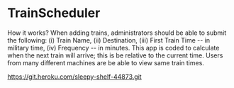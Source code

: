 # TrainScheduler

How it works? When adding trains, administrators should be able to submit the following: (i) Train Name, (ii) Destination, (iii) First Train Time -- in military time, (iv) Frequency -- in minutes. This app is coded to calculate when the next train will arrive; this is be relative to the current time. Users from many different machines are be able to view same train times.


https://git.heroku.com/sleepy-shelf-44873.git